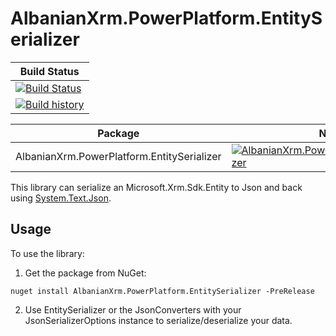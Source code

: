 # AlbanianXrm.PowerPlatform.EntitySerializer

|Build Status|
|------------|
|[![Build Status](https://dev.azure.com/Albanian-Xrm/PowerPlatform-Entity-Serializer/_apis/build/status/albanian-xrm.PowerPlatform-Entity-Serializer?branchName=main)](https://dev.azure.com/Albanian-Xrm/PowerPlatform-Entity-Serializer/_build/latest?definitionId=4&branchName=main)|
|[![Build history](https://buildstats.info/azurepipelines/chart/Albanian-Xrm/PowerPlatform-Entity-Serializer/4)](https://dev.azure.com/Albanian-Xrm/PowerPlatform-Entity-Serializer/_build?definitionId=4)|

|Package|NuGet|
|------------|------------|
|AlbanianXrm.PowerPlatform.EntitySerializer|[![AlbanianXrm.PowerPlatform.EntitySerializer](https://buildstats.info/nuget/AlbanianXrm.PowerPlatform.EntitySerializer?includePreReleases=true)](https://www.nuget.org/packages/AlbanianXrm.PowerPlatform.EntitySerializer)|

This library can serialize an Microsoft.Xrm.Sdk.Entity to Json and back using [System.Text.Json](https://docs.microsoft.com/en-us/dotnet/api/system.text.json).

## Usage
To use the library:
1. Get the package from NuGet:
```
nuget install AlbanianXrm.PowerPlatform.EntitySerializer -PreRelease
```
2. Use EntitySerializer or the JsonConverters with your JsonSerializerOptions instance to serialize/deserialize your data.
